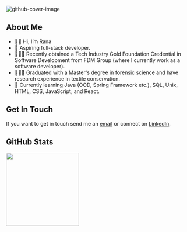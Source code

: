 ![github-cover-image](https://github.com/rtasalem/rtasalem/assets/127218837/78205206-f5cc-4fb9-a875-1942d41faf1d)
## About Me
- 👋🏽 Hi, I’m Rana
- 🚀 Aspiring full-stack developer.
- 👩🏽‍💻 Recently obtained a Tech Industry Gold Foundation Credential in Software Development from FDM Group (where I currently work as a software developer).
- 👩🏽‍🎓 Graduated with a Master's degree in forensic science and have research experience in textile conservation.
- 🌱 Currently learning Java (OOD, Spring Framework etc.), SQL, Unix, HTML, CSS, JavaScript, and React.
## Get In Touch
If you want to get in touch send me an [email](ranatasalem@gmail.com) or connect on [LinkedIn](https://www.linkedin.com/in/ranatasalem/).
## GitHub Stats
<a href="https://github.com/rtasalem?tab=repositories">
  <img height=200 align="center" src="https://github-readme-stats.vercel.app/api/top-langs/?username=rtasalem&theme=shadow_blue&layout=compact" />
</a>
